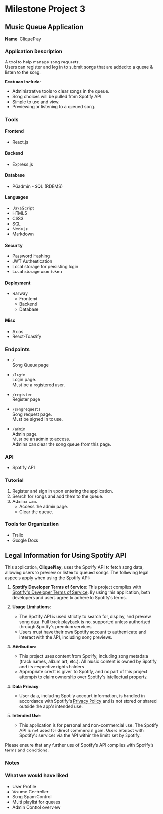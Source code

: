 # Milestone Project 3  
## Music Queue Application  

**Name:** CliquePlay  

### Application Description  
A tool to help manage song requests.  
Users can register and log in to submit songs that are added to a queue & listen to the song.  

**Features include:**  
- Administrative tools to clear songs in the queue.  
- Song choices will be pulled from Spotify API.  
- Simple to use and view.  
- Previewing or listening to a queued song.  

### Tools  

#### Frontend  
- React.js  

#### Backend  
- Express.js  

#### Database  
- PGadmin - SQL (RDBMS)  

#### Languages  
- JavaScript  
- HTML5  
- CSS3  
- SQL  
- Node.js  
- Markdown  

#### Security  
- Password Hashing  
- JWT Authentication
- Local storage for persisting login
- Local storage user token  

#### Deployment  
- Railway  
  - Frontend  
  - Backend  
  - Database  

#### Misc  
- Axios  
- React-Toastify  

### Endpoints  

- `/`  
  Song Queue page  

- `/login`  
  Login page.  
  Must be a registered user.  

- `/register`  
  Register page  

- `/songrequests`  
  Song request page.  
  Must be signed in to use.  

- `/admin`  
  Admin page.  
  Must be an admin to access.  
  Admins can clear the song queue from this page.  

### API  
- Spotify API  

### Tutorial  
1. Register and sign in upon entering the application.  
2. Search for songs and add them to the queue.  
3. Admins can:  
   - Access the admin page.  
   - Clear the queue.  

### Tools for Organization  
- Trello  
- Google Docs  

## Legal Information for Using Spotify API

This application, **CliquePlay**, uses the Spotify API to fetch song data, allowing users to preview or listen to queued songs. The following legal aspects apply when using the Spotify API:

1. **Spotify Developer Terms of Service**:
   This project complies with [Spotify's Developer Terms of Service](https://developer.spotify.com/terms/). By using this application, both developers and users agree to adhere to Spotify's terms.

2. **Usage Limitations**:
   - The Spotify API is used strictly to search for, display, and preview song data. Full track playback is not supported unless authorized through Spotify's premium services.
   - Users must have their own Spotify account to authenticate and interact with the API, including song previews.

3. **Attribution**:
   - This project uses content from Spotify, including song metadata (track names, album art, etc.). All music content is owned by Spotify and its respective rights holders.
   - Appropriate credit is given to Spotify, and no part of this project attempts to claim ownership over Spotify's intellectual property.

4. **Data Privacy**:
   - User data, including Spotify account information, is handled in accordance with Spotify's [Privacy Policy](https://www.spotify.com/legal/privacy-policy/) and is not stored or shared outside the app's intended use.

5. **Intended Use**:
   - This application is for personal and non-commercial use. The Spotify API is not used for direct commercial gain. Users interact with Spotify's services via the API within the limits set by Spotify.

Please ensure that any further use of Spotify’s API complies with Spotify’s terms and conditions.


### Notes  
 ### What we would have liked
 - User Profile
 - Volume Controller
 - Song Spam Control 
 - Multi playlist for queues
 - Admin Control overview 
